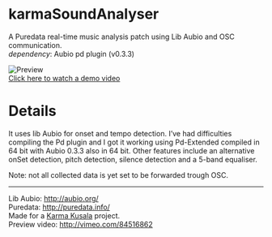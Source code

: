 karmaSoundAnalyser
==================

A Puredata real-time music analysis patch using Lib Aubio and OSC communication.  
_dependency_: Aubio pd plugin (v0.3.3)

![Preview](https://secure-b.vimeocdn.com/ts/461/411/461411483_960.jpg)  
[Click here to watch a demo video](https://vimeo.com/84516862)

Details
=======

It uses lib Aubio for onset and tempo detection.
I’ve had difficulties compiling the Pd plugin and I got it working using Pd-Extended compiled in 64 bit with Aubio 0.3.3 also in 64 bit.
Other features include an alternative onSet detection, pitch detection, silence detection and a 5-band equaliser.

Note: not all collected data is yet set to be forwarded trough OSC.


- - - -

Lib Aubio: http://aubio.org/  
Puredata: http://puredata.info/  
Made for a [Karma Kusala](http://karma-kusala.com/) project.  
Preview video: http://vimeo.com/84516862  
